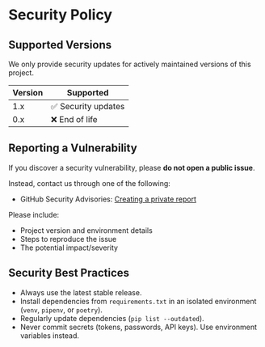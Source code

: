 # Security Policy

## Supported Versions
We only provide security updates for actively maintained versions of this project.


| Version | Supported          |
| ------- | ------------------ |
| 1.x     | ✅ Security updates |
| 0.x     | ❌ End of life      |


## Reporting a Vulnerability
If you discover a security vulnerability, please **do not open a public issue**.  

Instead, contact us through one of the following: 
- GitHub Security Advisories: [Creating a private report](https://docs.github.com/en/code-security/security-advisories)  

Please include:
- Project version and environment details  
- Steps to reproduce the issue  
- The potential impact/severity  

## Security Best Practices
- Always use the latest stable release.  
- Install dependencies from `requirements.txt` in an isolated environment (`venv`, `pipenv`, or `poetry`).  
- Regularly update dependencies (`pip list --outdated`).  
- Never commit secrets (tokens, passwords, API keys). Use environment variables instead.  
